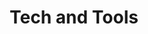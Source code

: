 ---
title: Tech and Tools
summary: I'm planning on putting thoughts on various aspects of my journey with computers and digital safety in here.
description: Explore some of my recent posts.
---